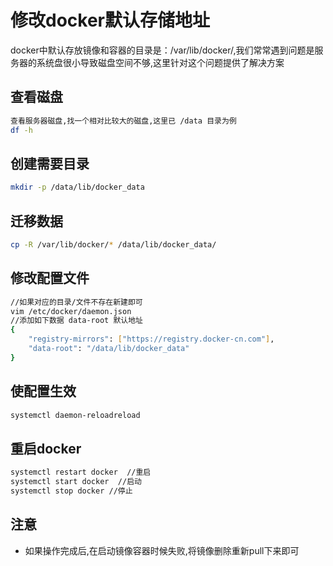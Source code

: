 # 修改docker默认存储地址
docker中默认存放镜像和容器的目录是：/var/lib/docker/,我们常常遇到问题是服务器的系统盘很小导致磁盘空间不够,这里针对这个问题提供了解决方案
## 查看磁盘
```bash
查看服务器磁盘,找一个相对比较大的磁盘,这里已 /data 目录为例
df -h 
```
## 创建需要目录
```bash
mkdir -p /data/lib/docker_data
```
## 迁移数据
```bash
cp -R /var/lib/docker/* /data/lib/docker_data/
```
## 修改配置文件
```bash
//如果对应的目录/文件不存在新建即可
vim /etc/docker/daemon.json
//添加如下数据 data-root 默认地址
{
    "registry-mirrors": ["https://registry.docker-cn.com"],
    "data-root": "/data/lib/docker_data"
}

```
## 使配置生效
```bash
systemctl daemon-reloadreload
```
## 重启docker
```bash
systemctl restart docker  //重启
systemctl start docker  //启动
systemctl stop docker //停止
```
## 注意
- 如果操作完成后,在启动镜像容器时候失败,将镜像删除重新pull下来即可
